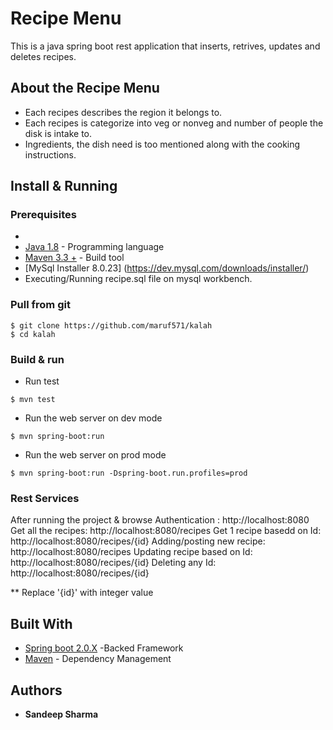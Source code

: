 # Recipe Menu
This is a java spring boot rest application that inserts, retrives, updates and deletes recipes. 


## About the Recipe Menu
* Each recipes describes the region it belongs to. 
* Each recipes is categorize into veg or nonveg and number of people the disk is intake to.
* Ingredients, the dish need is too mentioned along with the cooking instructions.

## Install & Running
 
### Prerequisites
* 
* [Java 1.8](http://www.oracle.com/technetwork/java/javase/downloads/index.html)  - Programming language
* [Maven 3.3 +](https://maven.apache.org/download.cgi) - Build tool
* [MySql Installer 8.0.23] (https://dev.mysql.com/downloads/installer/)
* Executing/Running recipe.sql file on mysql workbench.

### Pull from git 
```
$ git clone https://github.com/maruf571/kalah
$ cd kalah
```

### Build & run 

* Run test
```
$ mvn test
```

* Run the web server on dev mode
```
$ mvn spring-boot:run
```

* Run the web server on prod mode
```
$ mvn spring-boot:run -Dspring-boot.run.profiles=prod
```

### Rest Services
After running the project & browse
Authentication : http://localhost:8080
Get all the recipes:  http://localhost:8080/recipes
Get 1 recipe  basedd on Id: http://localhost:8080/recipes/{id}
Adding/posting new recipe: http://localhost:8080/recipes
Updating recipe based on Id: http://localhost:8080/recipes/{id}
Deleting any Id: http://localhost:8080/recipes/{id}

** Replace '{id}' with integer value

## Built With
* [Spring boot 2.0.X](https://projects.spring.io/spring-boot/) -Backed Framework
* [Maven](https://maven.apache.org/) - Dependency Management

## Authors

* **Sandeep Sharma**